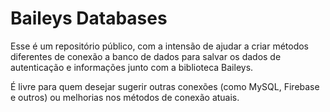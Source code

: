 # Baileys Databases

Esse é um repositório público, com a intensão de ajudar a criar métodos diferentes de conexão a banco de dados para salvar os dados de autenticação e informações junto com a biblioteca Baileys.

É livre para quem desejar sugerir outras conexões (como MySQL, Firebase e outros) ou melhorias nos métodos de conexão atuais.
